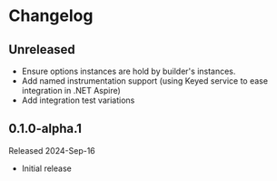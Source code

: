 # Changelog

## Unreleased

- Ensure options instances are hold by builder's instances.
- Add named instrumentation support (using Keyed service
to ease integration in .NET Aspire)
- Add integration test variations

## 0.1.0-alpha.1

Released 2024-Sep-16

- Initial release
